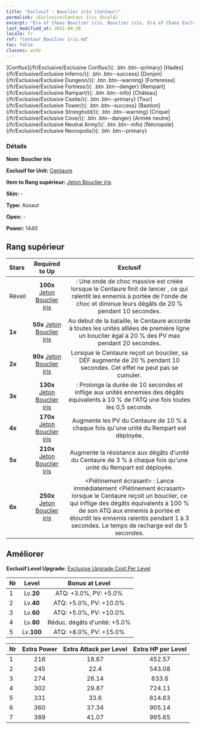 ```yaml
---
title: "Exclusif - Bouclier iris (Centaur)"
permalink: /Exclusive/Centaur Iris Shield/
excerpt: "Era of Chaos Bouclier iris. Bouclier iris. Era of Chaos Exclusif Bouclier iris. Centaure Exclusif."
last_modified_at: 2021-04-28
locale: fr
ref: "Centaur Bouclier iris.md"
toc: false
classes: wide
---
```

 [Conflux](/fr/Exclusive/Exclusive Conflux/){: .btn .btn--primary} [Hadès](/fr/Exclusive/Exclusive Inferno/){: .btn .btn--success} [Donjon](/fr/Exclusive/Exclusive Dungeon/){: .btn .btn--warning} [Forteresse](/fr/Exclusive/Exclusive Fortress/){: .btn .btn--danger} [Rempart](/fr/Exclusive/Exclusive Rampart/){: .btn .btn--info} [Château](/fr/Exclusive/Exclusive Castle/){: .btn .btn--primary} [Tour](/fr/Exclusive/Exclusive Tower/){: .btn .btn--success} [Bastion](/fr/Exclusive/Exclusive Stronghold/){: .btn .btn--warning} [Crique](/fr/Exclusive/Exclusive Cove/){: .btn .btn--danger} [Armée neutre](/fr/Exclusive/Exclusive Neutral Army/){: .btn .btn--info} [Nécropole](/fr/Exclusive/Exclusive Necropolis/){: .btn .btn--primary} 

### Détails
 **Nom: Bouclier iris** 

 **Exclusif for Unit:** [Centaure](/fr/units/Centaur/) 

 **Item to Rang supérieur:** [Jeton Bouclier iris](/ItemsFR/con_913/)

 **Skin:** -

 **Type:** Assaut

 **Open:** -

 **Power:** 1440

## Rang supérieur

  |     Stars    |  Required to Up | Exclusif |
  |:-------------|:---------------:|:---------------:|
  |  Réveil  | **100x** [Jeton Bouclier iris](/ItemsFR/con_913/) | <Choc traumatique> : Une onde de choc massive est créée lorsque le Centaure finit de lancer <Choc guerrier>, ce qui ralentit les ennemis à portée de l'onde de choc et diminue leurs dégâts de 20 % pendant 10 secondes. |
  | **1x** <i class="fas fa-star"/> | **50x** [Jeton Bouclier iris](/ItemsFR/con_913/) | Au début de la bataille, le Centaure accorde à toutes les unités alliées de première ligne un bouclier égal à 20 % des PV max pendant 20 secondes. |
  | **2x** <i class="fas fa-star"/> | **90x** [Jeton Bouclier iris](/ItemsFR/con_913/) | Lorsque le Centaure reçoit un bouclier, sa DÉF augmente de 20 % pendant 10 secondes. Cet effet ne peut pas se cumuler. |
  | **3x** <i class="fas fa-star"/> | **130x** [Jeton Bouclier iris](/ItemsFR/con_913/) | <Choc traumatique> : Prolonge la durée de 10 secondes et inflige aux unités ennemies des dégâts équivalents à 10 % de l'ATQ une fois toutes les 0,5 seconde. |
  | **4x** <i class="fas fa-star"/> | **170x** [Jeton Bouclier iris](/ItemsFR/con_913/) | Augmente les PV du Centaure de 10 % à chaque fois qu'une unité du Rempart est déployée. |
  | **5x** <i class="fas fa-star"/> | **210x** [Jeton Bouclier iris](/ItemsFR/con_913/) | Augmente la résistance aux dégâts d'unité du Centaure de 3 % à chaque fois qu'une unité du Rempart est déployée. |
  | **6x** <i class="fas fa-star"/> | **250x** [Jeton Bouclier iris](/ItemsFR/con_913/) | <Piétinement écrasant> : Lance immédiatement <Piétinement écrasant> lorsque le Centaure reçoit un bouclier, ce qui inflige des dégâts équivalents à 100 % de son ATQ aux ennemis à portée et étourdit les ennemis ralentis pendant 1 à 3 secondes. Le temps de recharge est de 5 secondes. |


## Améliorer
 **Exclusif Level Upgrade:** [Exclusive Upgrade Cost Per Level](/Exclusive/ExclusiveUpgradeCostPerLevel/)

  |  Nr  |   Level  | Bonus at Level |
  |:-----|:--------:|:--------------:|
  | 1 | Lv.**20** | ATQ: +3.0%, PV: +5.0% |
  | 2 | Lv.**40** | ATQ: +5.0%, PV: +10.0% |
  | 3 | Lv.**60** | ATQ: +5.0%, PV: +10.0% |
  | 4 | Lv.**80** | Réduc. dégâts d'unité: +5.0% |
  | 5 | Lv.**100** | ATQ: +8.0%, PV: +15.0% |


  |  Nr  |  Extra Power | Extra Attack per Level | Extra HP per Level |
  |:-----|:--------:|:--------:|:--------:|
  | 1 | 216 | 18.67 | 452.57 |
  | 2 | 245 | 22.4 | 543.08 |
  | 3 | 274 | 26.14 | 633.6 |
  | 4 | 302 | 29.87 | 724.11 |
  | 5 | 331 | 33.6 | 814.63 |
  | 6 | 360 | 37.34 | 905.14 |
  | 7 | 389 | 41.07 | 995.65 |


